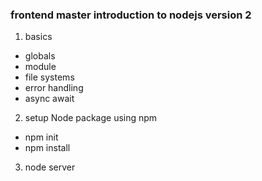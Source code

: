 ### frontend master introduction to nodejs version 2

1. basics

- globals
- module
- file systems
- error handling
- async await

2. setup Node package using npm

- npm init
- npm install <packagename>

3. node server
